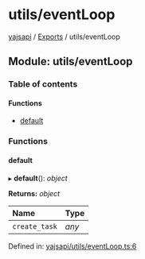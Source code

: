 # utils/eventLoop

[yajsapi](https://github.com/golemfactory/yagna-docs/tree/5f53a0b64a8fff4cb7197e9d14d2dca4bc451540/yajsapi/README.md) / [Exports](https://github.com/golemfactory/yagna-docs/tree/5f53a0b64a8fff4cb7197e9d14d2dca4bc451540/yajsapi/modules.md) / utils/eventLoop

## Module: utils/eventLoop

### Table of contents

#### Functions

* [default](utils_eventloop.md#default)

### Functions

#### default

▸ **default**\(\): _object_

**Returns:** _object_

| Name | Type |
| :--- | :--- |
| `create_task` | _any_ |

Defined in: [yajsapi/utils/eventLoop.ts:6](https://github.com/golemfactory/yajsapi/blob/0a8d8c8/yajsapi/utils/eventLoop.ts#L6)

